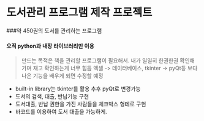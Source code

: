 # 도서관리 프로그램 제작 프로젝트

###약 450권의 도서를 관리하는 프로그램

#### 오직 **python**과 내장 라이브러리만 이용

> 만드는 목적은 책을 관리할 프로그램이 필요해서.
> 내가 일일히 한권한권 확인해가며 재고 확인하는게 너무 힘듬
> 엑셀 -> 데이터베이스, tkinter -> pyQt등 보다 나은 기능을 배우게 되면 수정할 예정

- built-in library는 tkinter를 활용 추후 pyQt로 변경가능
- 도서의 검색, 대출, 반납기능 구현
- 도서대출, 반납 권한을 가진 사람들을 체크박스 형테로 구현
- 바코드를 이용하여 도서 대출을 가능하게.

